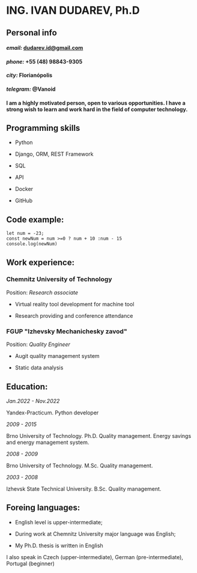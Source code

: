 # **ING. IVAN DUDAREV, Ph.D**

## **Personal info**

#### *email:* dudarev.id@gmail.com

#### *phone:* +55 (48) 98843-9305

#### *city:* Florianópolis

#### *telegram:* @Vanoid

#### I am a highly motivated person, open to various opportunities. I have a strong wish to learn and work hard in the field of computer technology.
## **Programming skills**

+ Python

+ Django, ORM, REST Framework

+ SQL

+ API

+ Docker

+ GitHub

## **Code example:**
```
let num = -23;
const newNum = num >=0 ? num + 10 :num - 15
console.log(newNum)
```
## **Work experience:**

### Chemnitz University of Technology

Position: *Research associate*

+ Virtual reality tool development for machine tool

+ Research providing and conference attendance

### FGUP "Izhevsky Mechanichesky zavod"

Position: *Quality Engineer*

+ Augit quality management system

+ Static data analysis

## **Education:**
  
*Jan.2022 - Nov.2022*


Yandex-Practicum. Python developer
  
*2009 - 2015*

  

Brno University of Technology. Ph.D. Quality management. Energy savings and energy management system.

  

*2008 - 2009*

  

Brno University of Technology. M.Sc. Quality management.

  

*2003 - 2008*

  

Izhevsk State Technical University. B.Sc. Quality management.


## **Foreing languages:**

- English level is upper-intermediate;

- During work at Chemnitz University major language was English;

- My Ph.D. thesis is written in English

I also speak in Czech (upper-intermediate), German (pre-intermediate), Portugal (beginner)

